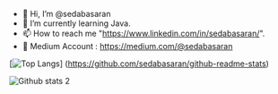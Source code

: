 - 👋  Hi, I’m @sedabasaran
- 👀  I’m currently learning Java.
- 📫  How to reach me "https://www.linkedin.com/in/sedabasaran/".
- 🌱  Medium Account : https://medium.com/@sedabasaran

[![Top Langs](https://github-readme-stats.vercel.app/api/top-langs/?username=sedabasaran&layout=compact)]
(https://github.com/sedabasaran/github-readme-stats)

![Github stats 2](https://github-readme-stats.vercel.app/api?username=sedabasaran&show_icons=true&theme=radical) 




<!---
sedabasaran/sedabasaran is a ✨ special ✨ repository because its `README.md` (this file) appears on your GitHub profile.
You can click the Preview link to take a look at your changes.
--->
